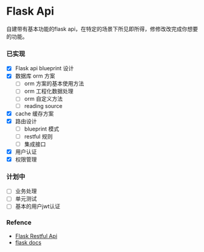 # Flask Api
自建带有基本功能的flask api，在特定的场景下所见即所得，修修改改完成你想要的功能。

### 已实现
- [x] Flask api blueprint 设计
- [x] 数据库 orm 方案
  - [ ] orm 方案的基本使用方法
  - [ ] orm 工程化数据处理
  - [ ] orm 自定义方法
  - [ ] reading source
- [x] cache 缓存方案
- [x] 路由设计
  - [ ] blueprint 模式
  - [ ] restful 规则
  - [ ] 集成接口
- [x] 用户认证
- [x] 权限管理

### 计划中
- [ ] 业务处理
- [ ] 单元测试
- [ ] 基本的用户jwt认证

### Refence
- [Flask Restful Api](https://flask-restful.readthedocs.io/en/latest/)
- [flask docs](https://flask.palletsprojects.com/en/1.1.x/)